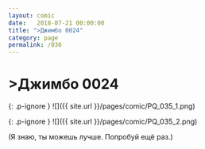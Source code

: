 ```yaml
---
layout: comic
date:   2018-07-21 00:00:00 
title: ">Джимбо 0024"
category: page
permalink: /036
---
```

# >Джимбо 0024

{: .p-ignore }
![]({{ site.url }}/pages/comic/PQ_035_1.png)

{: .p-ignore }
![]({{ site.url }}/pages/comic/PQ_035_2.png)

(Я знаю, ты можешь лучше. Попробуй ещё раз.)
